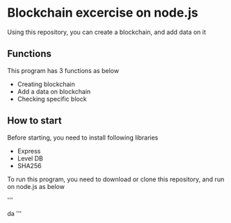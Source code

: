 # Blockchain excercise on node.js 

Using this repository, you can create a blockchain, and add data on it

## Functions

This program has 3 functions as below

* Creating blockchain
* Add a data on blockchain
* Checking specific block 


## How to start 

Before starting, you need to install following libraries
* Express 
* Level DB
* SHA256 

To run this program, you need to download or clone this repository, and run on node.js as below

'''

da
'''


